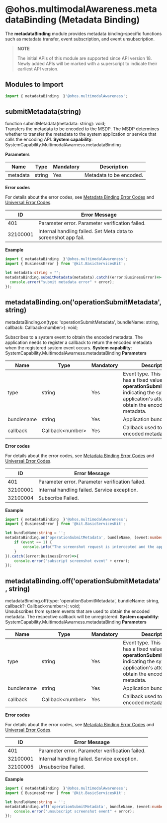 # @ohos.multimodalAwareness.metadataBinding (Metadata Binding)

The **metadataBinding** module provides metadata binding–specific functions such as metadata transfer, event subscription, and event unsubscription.

> **NOTE**
>
> The initial APIs of this module are supported since API version 18. Newly added APIs will be marked with a superscript to indicate their earliest API version.


## Modules to Import
```ts
import { metadataBinding  }'@ohos.multimodalAwareness';
```

## submitMetadata(string)
function submitMetadata(metadata: string): void;  
Transfers the metadata to be encoded to the MSDP. The MSDP determines whether to transfer the metadata to the system application or service that calls the encoding API. 
**System capability**: SystemCapability.MultimodalAwarness.metadataBinding

**Parameters**

| Name  | Type                            | Mandatory| Description                                                        |
| -------- | -------------------------------- | ---- | ------------------------------------------------------------ |
| metadata     | string                           | Yes  | Metadata to be encoded.|

**Error codes** 

For details about the error codes, see [Metadata Binding Error Codes](errorcode-metadataBinding.md) and [Universal Error Codes](../errorcode-universal.md).

| ID| Error Message                                                    |
| -------- | ------------------------------------------------------------ |
|   401    | Parameter error. Parameter verification failed.|
|32100001|Internal handling failed. Set Meta data to screenshot app fail.|

**Example**

```ts
import { metadataBinding  }'@ohos.multimodalAwareness';
import { BusinessError } from '@kit.BasicServicesKit';

let metadata:string = "";
metadataBinding.submitMetadata(metadata).catch((error:BusinessError)=>{
  console.error("submit metadata error" + error);
});
```

## metadataBinding.on('operationSubmitMetadata', string)
metadataBinding.on(type: 'operationSubmitMetadata', bundleName: string, callback: Callback\<number\>): void;  

Subscribes to a system event to obtain the encoded metadata. The application needs to register a callback to return the encoded metadata when the registered system event occurs. 
**System capability**: SystemCapability.MultimodalAwarness.metadataBinding 
**Parameters**

| Name  | Type                            | Mandatory| Description                                                        |
| -------- | -------------------------------- | ---- | ------------------------------------------------------------ |
|type| string|Yes|Event type. This parameter has a fixed value of **operationSubmitMetadata**, indicating the system application's attempt to obtain the encoded metadata.|
|bundlename|string|Yes|Application bundle name.|
|callback|Callback\<number\>|Yes|Callback used to return the encoded metadata.| 

**Error codes**

For details about the error codes, see [Metadata Binding Error Codes](errorcode-metadataBinding.md) and [Universal Error Codes](../errorcode-universal.md).

| ID| Error Message                                                    |
| -------- | ------------------------------------------------------------ |
|401|Parameter error. Parameter verification failed.|
|32100001|Internal handling failed. Service exception.|
|32100004|Subscribe Failed.|

**Example** 
```ts
import { metadataBinding  }'@ohos.multimodalAwareness';
import { BusinessError } from '@kit.BasicServicesKit';

let bundleName:string = '';
metadataBinding.on('operationSubmitMetadata', bundleName, (evnet:number)=>{
	if (event == 1) {
		console.info("The screenshot request is intercepted and the app link is obtained");
	}
}).catch((error:BusinessError)=>{
	console.error("subscript screenshot event" + error);
});
```


## metadataBinding.off('operationSubmitMetadata', string)
metadataBinding.off(type: 'operationSubmitMetadata', bundleName: string, callback?: Callback\<number>): void;  
Unsubscribes from system events that are used to obtain the encoded metadata. The respective callback will be unregistered. 
**System capability**: SystemCapability.MultimodalAwarness.metadataBinding 
**Parameters**

| Name  | Type                            | Mandatory| Description                                                        |
| -------- | -------------------------------- | ---- | ------------------------------------------------------------ |
|type|string|Yes|Event type. This parameter has a fixed value of **operationSubmitMetadata**, indicating the system application's attempt to obtain the encoded metadata.|
|bundlename|string|Yes|Application bundle name.|
|callback|Callback\<number\>|Yes|Callback used to return the encoded metadata.|

**Error codes** 

For details about the error codes, see [Metadata Binding Error Codes](errorcode-metadataBinding.md) and [Universal Error Codes](../errorcode-universal.md).

| ID| Error Message                                                    |
| -------- | ------------------------------------------------------------ |
|401|Parameter error. Parameter verification failed.|
|32100001|Internal handling failed. Service exception.|
|32100005|Unsubscribe Failed.|

**Example**

```ts
import { metadataBinding  }'@ohos.multimodalAwareness';
import { BusinessError } from '@kit.BasicServicesKit';

let bundleName:string = '';
metadataBinding.off('operationSubmitMetadata', bundleName, (evnet:number)=>{}).catch((error:BusinessError)=>{
	console.error("unsubscript screenshot event" + error);
});
```
